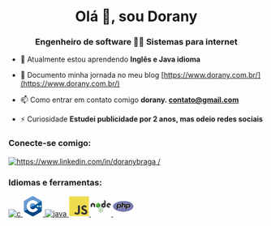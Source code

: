 <h1 align="center">Olá 👋, sou Dorany</h1>
<h3 align="center">Engenheiro de software 👩‍🎓 Sistemas para internet</h3>

- 🧠 Atualmente estou aprendendo **Inglês e Java idioma**

- 📝 Documento minha jornada no meu blog [https://www.dorany.com.br/](https://www.dorany.com.br/)

- 📫 Como entrar em contato comigo **dorany. contato@gmail.com**

- ⚡ Curiosidade **Estudei publicidade por 2 anos, mas odeio redes sociais**

<h3 align="left">Conecte-se comigo:</h3>
<p align="left">
<a href="https://linkedin.com/in/https://www.linkedin.com/in/doranybraga/" target="blank"><img align="center" src="https:// raw.githubusercontent.com/rahuldkjain/github-profile-readme-generator/master/src/images/icons/Social/linked-in-alt.svg" alt="https://www.linkedin.com/in/doranybraga /" height="30" width="40" /></a>
</p>

<h3 align="left">Idiomas e ferramentas:</h3>
<p align="left"> <a href= "https://www.cprogramming.com/" target="_blank" rel="noreferrer"> <img src="https://raw.githubusercontent.com/devicons/devicon/master/icons/c/c- original.svg" alt="c" width="40" height="40"/> </a> <a href="https://www.w3schools.com/cpp/" target="_blank" rel= "noreferrer"> <img src="https://raw.githubusercontent.com/devicons/devicon/master/icons/cplusplus/cplusplus-original.svg" alt="cplusplus" width="40" height="40" /> </a> <a href="https://www.java.com" target="_blank" rel="noreferrer"> <img src="https://raw.githubusercontent.com/devicons/devicon /master/icons/java/java-original.svg" alt="java" width="40" height="40"/> </a> <a href="https://developer.mozilla.org/en -US/docs/Web/JavaScript" target="_blank" rel="noreferrer"> <img src="https://raw.githubusercontent.com/devicons/devicon/master/icons/javascript/javascript-original.svg " alt="javascript" width="40" height="40"/> </a> <a href="https://nodejs.org" target="_blank" rel="noreferrer"> <img src= "https://raw.githubusercontent.com/devicons/devicon/master/icons/nodejs/nodejs-original-wordmark.svg" alt="nodejs" width="40" height="40"/> </a> <a href="https://www.php.net" target="_blank" rel="noreferrer"> <img src="https://raw.githubusercontent.com/devicons/devicon/master/icons/php/php-original.svg" alt="php" largura ="40" height="40"/> </a> </p>

